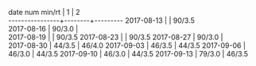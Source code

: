 date num min/rt |    1   |    2    
----------------+--------+---------
2017-08-13      |        | 90/3.5  
2017-08-16      | 90/3.0 |         
2017-08-19      |        | 90/3.5
2017-08-23      |        | 90/3.5
2017-08-27      | 90/3.0 |       
2017-08-30      | 44/3.5 | 46/4.0
2017-09-03      | 46/3.5 | 44/3.5
2017-09-06      | 46/3.0 | 44/3.5
2017-09-10      | 46/3.0 | 44/3.5
2017-09-13      | 79/3.0 | 46/3.5
